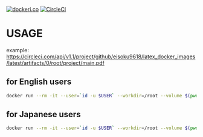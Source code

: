 [![dockeri.co](https://dockeri.co/image/eisoku9618/latex)](https://hub.docker.com/r/eisoku9618/latex)
[![CircleCI](https://circleci.com/gh/eisoku9618/latex_docker_images/tree/master.svg?style=svg)](https://circleci.com/gh/eisoku9618/latex_docker_images/tree/master)

# USAGE

example: https://circleci.com/api/v1.1/project/github/eisoku9618/latex_docker_images/latest/artifacts/0/root/project/main.pdf

## for English users

```bash
docker run --rm -it --user=`id -u $USER` --workdir=/root --volume $(pwd):/root eisoku9618/latex /bin/bash -c "latexmk -pvc main.tex"
```

## for Japanese users

```bash
docker run --rm -it --user=`id -u $USER` --workdir=/root --volume $(pwd)/latex-japanese:/root eisoku9618/latex:latex-japanese /bin/bash -c "latexmk -pvc main.tex"
```
